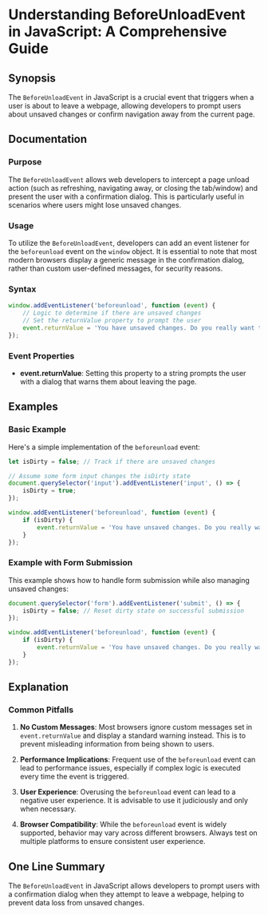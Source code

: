 <!--
Meta Description: # Understanding BeforeUnloadEvent in JavaScript: A Comprehensive Guide ## Synopsis The `BeforeUnloadEvent` in JavaScript is a crucial event that trigg...
Meta Keywords: event, changes, unsaved, user, beforeunload
-->

# Understanding BeforeUnloadEvent in JavaScript: A Comprehensive Guide

## Synopsis
The `BeforeUnloadEvent` in JavaScript is a crucial event that triggers when a user is about to leave a webpage, allowing developers to prompt users about unsaved changes or confirm navigation away from the current page.

## Documentation
### Purpose
The `BeforeUnloadEvent` allows web developers to intercept a page unload action (such as refreshing, navigating away, or closing the tab/window) and present the user with a confirmation dialog. This is particularly useful in scenarios where users might lose unsaved changes.

### Usage
To utilize the `BeforeUnloadEvent`, developers can add an event listener for the `beforeunload` event on the `window` object. It is essential to note that most modern browsers display a generic message in the confirmation dialog, rather than custom user-defined messages, for security reasons.

### Syntax
```javascript
window.addEventListener('beforeunload', function (event) {
    // Logic to determine if there are unsaved changes
    // Set the returnValue property to prompt the user
    event.returnValue = 'You have unsaved changes. Do you really want to leave?';
});
```

### Event Properties
- **event.returnValue**: Setting this property to a string prompts the user with a dialog that warns them about leaving the page.

## Examples
### Basic Example
Here's a simple implementation of the `beforeunload` event:
```javascript
let isDirty = false; // Track if there are unsaved changes

// Assume some form input changes the isDirty state
document.querySelector('input').addEventListener('input', () => {
    isDirty = true;
});

window.addEventListener('beforeunload', function (event) {
    if (isDirty) {
        event.returnValue = 'You have unsaved changes. Do you really want to leave?';
    }
});
```

### Example with Form Submission
This example shows how to handle form submission while also managing unsaved changes:
```javascript
document.querySelector('form').addEventListener('submit', () => {
    isDirty = false; // Reset dirty state on successful submission
});

window.addEventListener('beforeunload', function (event) {
    if (isDirty) {
        event.returnValue = 'You have unsaved changes. Do you really want to leave?';
    }
});
```

## Explanation
### Common Pitfalls
1. **No Custom Messages**: Most browsers ignore custom messages set in `event.returnValue` and display a standard warning instead. This is to prevent misleading information from being shown to users.
   
2. **Performance Implications**: Frequent use of the `beforeunload` event can lead to performance issues, especially if complex logic is executed every time the event is triggered.

3. **User Experience**: Overusing the `beforeunload` event can lead to a negative user experience. It is advisable to use it judiciously and only when necessary.

4. **Browser Compatibility**: While the `beforeunload` event is widely supported, behavior may vary across different browsers. Always test on multiple platforms to ensure consistent user experience.

## One Line Summary
The `BeforeUnloadEvent` in JavaScript allows developers to prompt users with a confirmation dialog when they attempt to leave a webpage, helping to prevent data loss from unsaved changes.